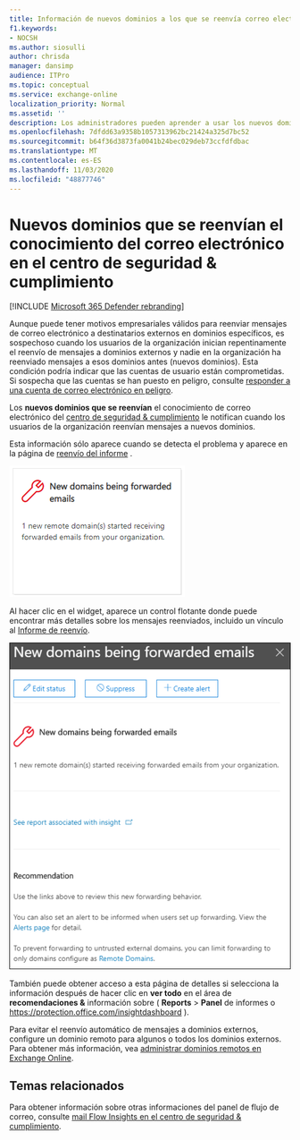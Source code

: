 ```yaml
---
title: Información de nuevos dominios a los que se reenvía correo electrónico
f1.keywords:
- NOCSH
ms.author: siosulli
author: chrisda
manager: dansimp
audience: ITPro
ms.topic: conceptual
ms.service: exchange-online
localization_priority: Normal
ms.assetid: ''
description: Los administradores pueden aprender a usar los nuevos dominios que reenvían el conocimiento del correo electrónico en el centro de administración de Exchange moderno para investigar Cuándo los usuarios de la organización reenvían mensajes a dominios externos a los que nunca se ha reenviado.
ms.openlocfilehash: 7dfdd63a9358b1057313962bc21424a325d7bc52
ms.sourcegitcommit: b64f36d3873fa0041b24bec029deb73ccfdfdbac
ms.translationtype: MT
ms.contentlocale: es-ES
ms.lasthandoff: 11/03/2020
ms.locfileid: "48877746"
---
```

# <a name="new-domains-being-forwarded-email-insight-in-the-security--compliance-center"></a>Nuevos dominios que se reenvían el conocimiento del correo electrónico en el centro de seguridad & cumplimiento

[!INCLUDE [Microsoft 365 Defender rebranding](../includes/microsoft-defender-for-office.md)]


Aunque puede tener motivos empresariales válidos para reenviar mensajes de correo electrónico a destinatarios externos en dominios específicos, es sospechoso cuando los usuarios de la organización inician repentinamente el reenvío de mensajes a dominios externos y nadie en la organización ha reenviado mensajes a esos dominios antes (nuevos dominios). Esta condición podría indicar que las cuentas de usuario están comprometidas. Si sospecha que las cuentas se han puesto en peligro, consulte [responder a una cuenta de correo electrónico en peligro](https://docs.microsoft.com/microsoft-365/security/office-365-security/responding-to-a-compromised-email-account).

Los **nuevos dominios que se reenvían** el conocimiento de correo electrónico del [centro de seguridad & cumplimiento](https://protection.office.com) le notifican cuando los usuarios de la organización reenvían mensajes a nuevos dominios.

Esta información sólo aparece cuando se detecta el problema y aparece en la página de [reenvío del informe](view-mail-flow-reports.md#forwarding-report) .

![Información de nuevos dominios a los que se reenvía correo electrónico](../../media/mfi-new-domains-being-forwarded.png)

Al hacer clic en el widget, aparece un control flotante donde puede encontrar más detalles sobre los mensajes reenviados, incluido un vínculo al [Informe de reenvío](view-mail-flow-reports.md#forwarding-report).

![Control flotante de detalles que aparece después de hacer clic en los nuevos dominios que se reenviaron el conocimiento de correo electrónico](../../media/mfi-new-domains-being-forwarded-details.png)

También puede obtener acceso a esta página de detalles si selecciona la información después de hacer clic en **ver todo** en el área de **recomendaciones &** información sobre ( **Reports** \> **Panel** de informes o <https://protection.office.com/insightdashboard> ).

Para evitar el reenvío automático de mensajes a dominios externos, configure un dominio remoto para algunos o todos los dominios externos. Para obtener más información, vea [administrar dominios remotos en Exchange Online](https://docs.microsoft.com/Exchange/mail-flow-best-practices/remote-domains/manage-remote-domains).

## <a name="related-topics"></a>Temas relacionados

Para obtener información sobre otras informaciones del panel de flujo de correo, consulte [mail Flow Insights en el centro de seguridad & cumplimiento](mail-flow-insights-v2.md).
